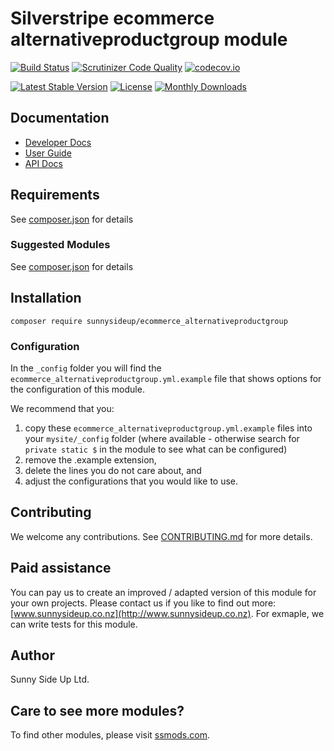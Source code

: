 # Silverstripe ecommerce alternativeproductgroup module
[![Build Status](https://travis-ci.org/sunnysideup/silverstripe-ecommerce_alternativeproductgroup.svg?branch=master)](https://travis-ci.org/sunnysideup/silverstripe-ecommerce_alternativeproductgroup)
[![Scrutinizer Code Quality](https://scrutinizer-ci.com/g/sunnysideup/silverstripe-ecommerce_alternativeproductgroup/badges/quality-score.png?b=master)](https://scrutinizer-ci.com/g/sunnysideup/silverstripe-ecommerce_alternativeproductgroup/?branch=master)
[![codecov.io](https://codecov.io/github/sunnysideup/silverstripe-ecommerce_alternativeproductgroup/coverage.svg?branch=master)](https://codecov.io/github/sunnysideup/silverstripe-ecommerce_alternativeproductgroup?branch=master)

[![Latest Stable Version](https://poser.pugx.org/sunnysideup/ecommerce_alternativeproductgroup/version)](https://packagist.org/packages/sunnysideup/ecommerce_alternativeproductgroup)
[![License](https://poser.pugx.org/sunnysideup/ecommerce_alternativeproductgroup/license)](https://packagist.org/packages/sunnysideup/ecommerce_alternativeproductgroup)
[![Monthly Downloads](https://poser.pugx.org/sunnysideup/ecommerce_alternativeproductgroup/d/monthly)](https://packagist.org/packages/sunnysideup/ecommerce_alternativeproductgroup)


## Documentation



 * [Developer Docs](docs/en/INDEX.md)
 * [User Guide](docs/en/userguide.md)
 * [API Docs](http://docs.ssmods.com/sunnysideup/ecommerce_alternativeproductgroup/classes.xhtml)


## Requirements



See [composer.json](composer.json) for details


### Suggested Modules



See [composer.json](composer.json) for details


## Installation


```
composer require sunnysideup/ecommerce_alternativeproductgroup
```

### Configuration



In the `_config` folder you will find the `ecommerce_alternativeproductgroup.yml.example`
file that shows options for the configuration of this module.

We recommend that you:

  1. copy these `ecommerce_alternativeproductgroup.yml.example` files into your
`mysite/_config` folder (where available - otherwise search for `private static $` in the module to see what can be configured)
  2. remove the .example extension,
  3. delete the lines you do not care about, and
  4. adjust the configurations that you would like to use.


## Contributing



We welcome any contributions. See [CONTRIBUTING.md](CONTRIBUTING.md) for more details.

## Paid assistance



You can pay us to create an improved / adapted version of this module for your own projects.  Please contact us if you like to find out more: [www.sunnysideup.co.nz](http://www.sunnysideup.co.nz).  For exmaple, we can write tests for this module.  

## Author



Sunny Side Up Ltd.


## Care to see more modules?

To find other modules, please visit [ssmods.com](http://ssmods.com/).
